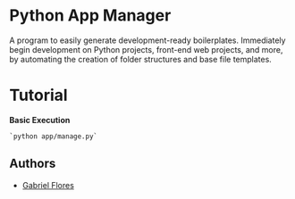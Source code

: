 # Python App Manager
A program to easily generate development-ready boilerplates. Immediately begin development on Python projects, front-end web projects, and more, by automating the creation of folder structures and base file templates.

# Tutorial

__Basic Execution__

    `python app/manage.py`

## Authors

* [Gabriel Flores](https://github.com/rgabeflores)
